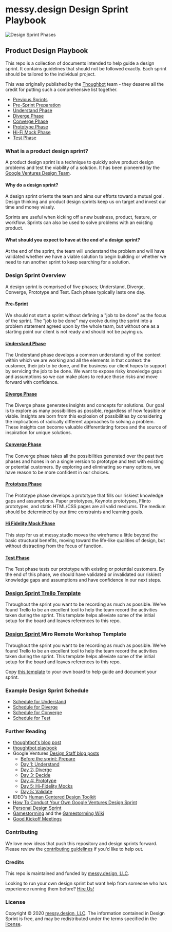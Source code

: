 # messy.design Design Sprint Playbook

![Design Sprint Phases](https://raw.githubusercontent.com/messydesign/design-sprint/master/images/phases.png)

## Product Design Playbook

This repo is a collection of documents intended to help guide a design sprint. It contains guidelines that should not be followed exactly. Each sprint should be tailored to the individual project.

This was originally published by the [Thoughbot](http://thoughtbot.com) team - they deserve all the credit for putting such a comprehensive list together.

* [Previous Sprints](previous-sprints/)
* [Pre-Sprint Preparation](pre-sprint/)
* [Understand Phase](understand-gather-existing-knowledge-expose-assumptions-and-unknowns/)
* [Diverge Phase](diverge-illuminating-all-possible-paths/)
* [Converge Phase](converge-choose-the-right-path/)
* [Prototype Phase](prototype-quickly-build-the-right-path.md)
* [Hi-Fi Mock Phase](hi-fidelity-mocks-drill-down-the-details.md)
* [Test Phase](https://github.com/messydesign/design-sprint/tree/b40dd9aa407c1feb52da507f04d2ea242f7d6063/5-Test/README.md)

### What is a product design sprint?

A product design sprint is a technique to quickly solve product design problems and test the viability of a solution. It has been pioneered by the [Google Ventures Design Team](http://www.designstaff.org/articles/product-design-sprint-2012-10-02.html).

#### Why do a design sprint?

A design sprint orients the team and aims our efforts toward a mutual goal. Design thinking and product design sprints keep us on target and invest our time and money wisely.

Sprints are useful when kicking off a new business, product, feature, or workflow. Sprints can also be used to solve problems with an existing product.

#### What should you expect to have at the end of a design sprint?

At the end of the sprint, the team will understand the problem and will have validated whether we have a viable solution to begin building or whether we need to run another sprint to keep searching for a solution.

### Design Sprint Overview

A design sprint is comprised of five phases; Understand, Diverge, Converge, Prototype and Test. Each phase typically lasts one day.

#### [Pre-Sprint](pre-sprint/)

We should not start a sprint without defining a "job to be done" as the focus of the sprint. The "job to be done" may evolve during the sprint into a problem statement agreed upon by the whole team, but without one as a starting point our client is not ready and should not be paying us.

#### [Understand Phase](understand-gather-existing-knowledge-expose-assumptions-and-unknowns/)

The Understand phase develops a common understanding of the context within which we are working and all the elements in that context: the customer, their job to be done, and the business our client hopes to support by servicing the job to be done. We want to expose risky knowledge gaps and assumptions so we can make plans to reduce those risks and move forward with confidence.

#### [Diverge Phase](diverge-illuminating-all-possible-paths/)

The Diverge phase generates insights and concepts for solutions. Our goal is to explore as many possibilities as possible, regardless of how feasible or viable. Insights are born from this explosion of possibilities by considering the implications of radically different approaches to solving a problem. These insights can become valuable differentiating forces and the source of inspiration for unique solutions.

#### [Converge Phase](converge-choose-the-right-path/)

The Converge phase takes all the possibilities generated over the past two phases and hones in on a single version to prototype and test with existing or potential customers. By exploring and eliminating so many options, we have reason to be more confident in our choices.

#### [Prototype Phase](prototype-quickly-build-the-right-path.md)

The Prototype phase develops a prototype that fills our riskiest knowledge gaps and assumptions. Paper prototypes, Keynote prototypes, Flinto prototypes, and static HTML/CSS pages are all valid mediums. The medium should be determined by our time constraints and learning goals.

#### [Hi Fidelity Mock Phase](hi-fidelity-mocks-drill-down-the-details.md)

This step for us at messy.studio moves the wireframe a little beyond the basic structural benefits, moving toward the life-like qualities of design, but without distracting from the focus of function.

#### [Test Phase](test-and-learn-test-the-right-path/)

The Test phase tests our prototype with existing or potential customers. By the end of this phase, we should have validated or invalidated our riskiest knowledge gaps and assumptions and have confidence in our next steps.

### [Design Sprint Trello Template](https://trello.com/b/c5xQNd8X/design-sprint-process)

Throughout the sprint you want to be recording as much as possible. We've found Trello to be an excellent tool to help the team record the activities taken during the sprint. This template helps alleviate some of the initial setup for the board and leaves references to this repo.

### [Design Sprint ](https://trello.com/b/c5xQNd8X/design-sprint-process)Miro Remote Workshop Template

Throughout the sprint you want to be recording as much as possible. We've found Trello to be an excellent tool to help the team record the activities taken during the sprint. This template helps alleviate some of the initial setup for the board and leaves references to this repo.

Copy [this template](https://trello.com/b/c5xQNd8X/design-sprint-process) to your own board to help guide and document your sprint.

### Example Design Sprint Schedule

* [Schedule for Understand](understand-gather-existing-knowledge-expose-assumptions-and-unknowns/example-schedule-for-understand.md)
* [Schedule for Diverge](diverge-illuminating-all-possible-paths/example-schedule-for-diverge.md)
* [Schedule for Converge](converge-choose-the-right-path/example-schedule-for-converge.md)
* [Schedule for Test](https://github.com/messydesign/design-sprint/tree/b40dd9aa407c1feb52da507f04d2ea242f7d6063/5-Test/Schedule.md)

### Further Reading

* [thoughtbot's blog post](http://robots.thoughtbot.com/the-product-design-sprint)
* [thoughtbot playbook](https://thoughtbot.com/playbook/product-design-sprint/introduction)
* Google Ventures [Design Staff blog posts](http://www.designstaff.org/articles/product-design-sprint-2012-10-02.html)
  * [Before the sprint: Prepare](http://www.designstaff.org/articles/product-design-sprint-2-2012-10-09.html)
  * [Day 1: Understand](http://www.designstaff.org/articles/product-design-sprint-day-1-understand-2012-10-16.html)
  * [Day 2: Diverge](http://www.designstaff.org/articles/product-design-sprint-day-2-diverge-2012-10-26.html)
  * [Day 3: Decide](http://www.designstaff.org/articles/product-design-sprint-day-3-decide-2012-11-20.html)
  * [Day 4: Prototype](http://www.designstaff.org/articles/product-design-sprint-day-4-prototype-2013-01-07.html)
  * [Day 5: Hi-Fidelity Mocks](http://steadfastcreative.com/low-fidelity-vs-high-fidelity-wireframes/)
  * [Day 5: Validate](http://www.designstaff.org/articles/product-design-sprint-day-5-validate-2013-03-07.html)
* IDEO's [Human Centered Design Toolkit](http://www.ideo.com/work/human-centered-design-toolkit/)
* [How To Conduct Your Own Google Ventures Design Sprint](http://www.fastcodesign.com/1672887/how-to-conduct-your-own-google-design-sprint)
* [Personal Design Sprint](http://franciscortez.com/design-sprint/)
* [Gamestorming](http://www.amazon.com/Gamestorming-Playbook-Innovators-Rulebreakers-Changemakers/dp/0596804172) and the [Gamestorming Wiki](http://www.gamestorming.com/the-wiki/)
* [Good Kickoff Meetings](http://goodkickoffmeetings.com/)

### Contributing

We love new ideas that push this repository and design sprints forward. Please review the [contributing guidelines](contributing.md) if you'd like to help out.

### Credits

This repo is maintained and funded by [messy.design, LLC](http://messy.design).

Looking to run your own design sprint but want help from someone who has experience running them before? [Hire Us!](http://http://messy.design/#contact)

### License

Copyright © 2020 [messy.design, LLC](http://messy.design). The information contained in Design Sprint is free, and may be redistributed under the terms specified in the [license](./).

